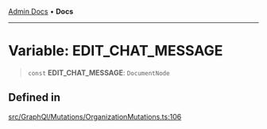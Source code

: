 [Admin Docs](/) • **Docs**

***

# Variable: EDIT\_CHAT\_MESSAGE

> `const` **EDIT\_CHAT\_MESSAGE**: `DocumentNode`

## Defined in

[src/GraphQl/Mutations/OrganizationMutations.ts:106](https://github.com/PalisadoesFoundation/talawa-admin/blob/main/src/GraphQl/Mutations/OrganizationMutations.ts#L106)

